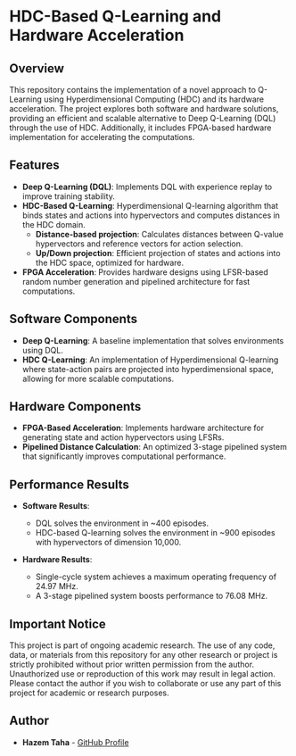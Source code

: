 # HDC-Based Q-Learning and Hardware Acceleration

## Overview

This repository contains the implementation of a novel approach to Q-Learning using Hyperdimensional Computing (HDC) and its hardware acceleration. The project explores both software and hardware solutions, providing an efficient and scalable alternative to Deep Q-Learning (DQL) through the use of HDC. Additionally, it includes FPGA-based hardware implementation for accelerating the computations.

## Features
- **Deep Q-Learning (DQL)**: Implements DQL with experience replay to improve training stability.
- **HDC-Based Q-Learning**: Hyperdimensional Q-learning algorithm that binds states and actions into hypervectors and computes distances in the HDC domain.
  - **Distance-based projection**: Calculates distances between Q-value hypervectors and reference vectors for action selection.
  - **Up/Down projection**: Efficient projection of states and actions into the HDC space, optimized for hardware.
- **FPGA Acceleration**: Provides hardware designs using LFSR-based random number generation and pipelined architecture for fast computations.

## Software Components
- **Deep Q-Learning**: A baseline implementation that solves environments using DQL.
- **HDC Q-Learning**: An implementation of Hyperdimensional Q-learning where state-action pairs are projected into hyperdimensional space, allowing for more scalable computations.

## Hardware Components
- **FPGA-Based Acceleration**: Implements hardware architecture for generating state and action hypervectors using LFSRs.
- **Pipelined Distance Calculation**: An optimized 3-stage pipelined system that significantly improves computational performance.

## Performance Results
- **Software Results**: 
  - DQL solves the environment in ~400 episodes.
  - HDC-based Q-learning solves the environment in ~900 episodes with hypervectors of dimension 10,000.
  
- **Hardware Results**:
  - Single-cycle system achieves a maximum operating frequency of 24.97 MHz.
  - A 3-stage pipelined system boosts performance to 76.08 MHz.

## Important Notice

This project is part of ongoing academic research. The use of any code, data, or materials from this repository for any other research or project is strictly prohibited without prior written permission from the author. Unauthorized use or reproduction of this work may result in legal action. Please contact the author if you wish to collaborate or use any part of this project for academic or research purposes.

## Author
- **Hazem Taha** - [GitHub Profile](https://github.com/hazem-antar)
